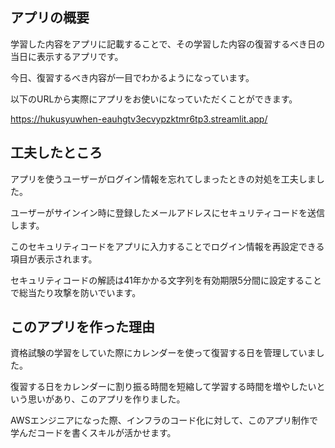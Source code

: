 ## アプリの概要
学習した内容をアプリに記載することで、その学習した内容の復習するべき日の当日に表示するアプリです。

今日、復習するべき内容が一目でわかるようになっています。

以下のURLから実際にアプリをお使いになっていただくことができます。

https://hukusyuwhen-eauhgtv3ecvypzktmr6tp3.streamlit.app/

## 工夫したところ
アプリを使うユーザーがログイン情報を忘れてしまったときの対処を工夫しました。

ユーザーがサインイン時に登録したメールアドレスにセキュリティコードを送信します。

このセキュリティコードをアプリに入力することでログイン情報を再設定できる項目が表示されます。

セキュリティコードの解読は41年かかる文字列を有効期限5分間に設定することで総当たり攻撃を防いでいます。

## このアプリを作った理由
資格試験の学習をしていた際にカレンダーを使って復習する日を管理していました。

復習する日をカレンダーに割り振る時間を短縮して学習する時間を増やしたいという思いがあり、このアプリを作りました。

AWSエンジニアになった際、インフラのコード化に対して、このアプリ制作で学んだコードを書くスキルが活かせます。